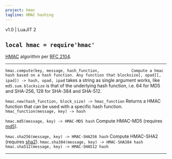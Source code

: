 ```yaml
---
project: hmac
tagline: HMAC hashing
---
```


v1.0 | LuaJIT 2

## `local hmac = require'hmac'`

[HMAC] algorithm per [RFC 2104].

------------------------------------------------------- -------------------------------------------------------
`hmac.compute(key, message, hash_function,              Compute a hmac hash based on a hash function. Any function that
 blocksize[, opad][, ipad]) -> hash, opad, ipad`        takes a string as single argument works, like `md5.sum`.
																	     `blocksize` is that of the underlying hash function,
																		  i.e. 64 for MD5 and SHA-256, 128 for SHA-384 and SHA-512.

`hmac.new(hash_function, block_size) -> hmac_function`  Returns a HMAC function that can be used with a specific hash function.
`hmac_function(message, key) -> hash`

`hmac.md5(message, key) -> HMAC-MD5 hash`               Compute HMAC-MD5 (requires [md5]).

`hmac.sha256(message, key) -> HMAC-SHA256 hash`         Compute HMAC-SHA2 (requires [sha2]).
`hmac.sha384(message, key) -> HMAC-SHA384 hash`
`hmac.sha512(message, key) -> HMAC-SHA512 hash`
------------------------------------------------- -------------------------------------------------

[HMAC]:     http://en.wikipedia.org/wiki/HMAC
[RFC 2104]: http://tools.ietf.org/html/rfc2104
[md5]:      md5.html
[sha2]:     sha2.html
